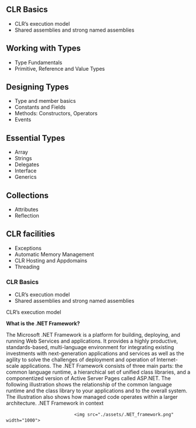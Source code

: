 ## CLR Basics
- CLR’s execution model
- Shared assemblies and strong named assemblies


## Working with Types
- Type Fundamentals
- Primitive, Reference and Value Types


## Designing Types
- Type and member basics
- Constants and Fields
- Methods: Constructors, Operators 
- Events

## Essential Types
- Array
- Strings
- Delegates
- Interface
- Generics 
   
## Collections
- Attributes
- Reflection 

## CLR facilities
- Exceptions
- Automatic Memory Management
- CLR Hosting and Appdomains
- Threading



### CLR Basics
- CLR’s execution model
- Shared assemblies and strong named assemblies


CLR’s execution model

**What is the .NET Framework?**

The Microsoft .NET Framework is a platform for building, deploying, and running Web Services and applications. It provides a highly productive, standards-based, multi-language environment for integrating existing investments with next-generation applications and services as well as the agility to solve the challenges of deployment and operation of Internet-scale applications. The .NET Framework consists of three main parts: the common language runtime, a hierarchical set of unified class libraries, and a componentized version of Active Server Pages called ASP.NET.
The following illustration shows the relationship of the common language runtime and the class library to your applications and to the overall system. The illustration also shows how managed code operates within a larger architecture.
                                             .NET Framework in context
                                                                                          
                              <img src="./assets/.NET_framework.png" width="1000">

